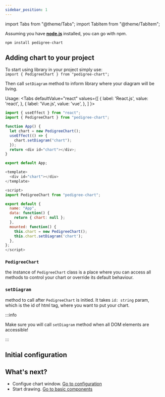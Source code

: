 ```yaml
---
sidebar_position: 1
---
```


import Tabs from "@theme/Tabs";
import TabItem from "@theme/TabItem";

Assuming you have **[node.js](https://nodejs.org/en/)** installed, you can go with npm.

```shell
npm install pedigree-chart
```

## Adding chart to your project

To start using library in your project simply use:  
`import { PedigreeChart } from "pedigree-chart";`

Then call `setDiagram` method to inform library where your diagram will be living. 

Usage:
<Tabs
  defaultValue="react"
  values={[
    { label: 'React.js', value: 'react', },
    { label: 'Vue.js', value: 'vue', },
  ]
}>
<TabItem value="react">

```js
import { useEffect } from "react";
import { PedigreeChart } from "pedigree-chart";

function App() {
  let chart = new PedigreeChart();
  useEffect(() => {
    chart.setDiagram("chart");
  });
  return <div id="chart"></div>;
}

export default App;
```

</TabItem>
<TabItem value="vue">

```js
<template>
  <div id="chart"></div>
</template>

<script>
import PedigreeChart from "pedigree-chart";

export default {
  name: "App",
  data: function() {
    return { chart: null };
  },
  mounted: function() {
    this.chart = new PedigreeChart();
    this.chart.setDiagram('chart');
  },
};
</script>
```

</TabItem>
</Tabs>

### `PedigreeChart`
the instance of `PedigreeChart` class is a place where you can access all methods to control your chart or override its default behaviour.

### `setDiagram`
method to call after `PedigreeChart` is initied. It takes `id: string` param, which is the id of html tag, where you want to put your chart.

:::info

Make sure you will call `setDiagram` method when all DOM elements are accessible!

:::

## Initial configuration

## What's next?

- Configue chart window. [Go to configuration](https://docusaurus.io/)
- Start drawing. [Go to basic components](https://docusaurus.io/)